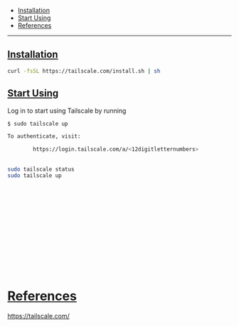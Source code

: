 - [Installation](#installation)
- [Start Using](#start-using)
- [References](#references)

-------------------------------------------

## [Installation](#installation-1)
```sh
curl -fsSL https://tailscale.com/install.sh | sh
```

## [Start Using](#start-using-1)
Log in to start using Tailscale by running
```sh
$ sudo tailscale up

To authenticate, visit:

        https://login.tailscale.com/a/<12digitletternumbers>
```

## 
```sh
sudo tailscale status
sudo tailscale up
```

## 
```sh

```

## 
```sh

```

## 
```sh

```

## 
```sh

```

## 
```sh

```

## 
```sh

```

## 
```sh

```

# [References](#references-1)

https://tailscale.com/